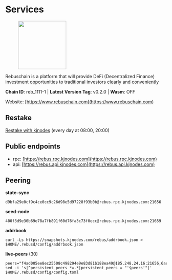 # Services

<figure><img src="https://raw.githubusercontent.com/kj89/testnet_manuals/main/pingpub/logos/rebus.png" width="150" alt=""><figcaption></figcaption></figure>

Rebuschain is a platform that will provide DeFi (Decentralized Finance)  investment opportunities to traditional investors clearly and conveniently

**Chain ID**: reb_1111-1 | **Latest Version Tag**: v0.2.0 | **Wasm**: OFF

Website: [https://www.rebuschain.com](https://www.rebuschain.com)

## Restake

[Restake with kjnodes](https://restake.app/rebus/rebusvaloper1vndzy8y55ylgpmmsc34uy8rm6kqlml6ffs9lrv) (every day at 08:00, 20:00)
## Public endpoints

* rpc: [https://rebus.rpc.kjnodes.com](https://rebus.rpc.kjnodes.com)
* api: [https://rebus.api.kjnodes.com](https://rebus.api.kjnodes.com)

## Peering

**state-sync**

```
d9bfa29e0cf9c4ce0cc9c26d98e5d97228f93b0b@rebus.rpc.kjnodes.com:21656
```

**seed-node**

```
400f3d9e30b69e78a7fb891f60d76fa3c73f0ecc@rebus.rpc.kjnodes.com:21659
```

**addrbook**
```
curl -Ls https://snapshots.kjnodes.com/rebus/addrbook.json > $HOME/.rebusd/config/addrbook.json
```

**live-peers** (30)
```
peers="f4ad005ee8ec25508c498294e9e83d81b188ea49@185.248.24.16:21656,6ac55af662061d3669d7c70961a8fd87ba2f2075@65.108.200.142:26696,5f29f14fe3dd7e1d86caa4d344e67ee81c32255f@65.109.37.228:26656,d9bfa29e0cf9c4ce0cc9c26d98e5d97228f93b0b@65.109.88.38:21656,170397e75ca2b0f4e9f3b1bb5d0d23f9b10f01c7@94.23.23.189:30544,6ad5dd14c578016cc7bc4d7c6d6f7f773bba39af@65.109.60.57:26656,b570827e4397512e077028ea7121d3e19eb25bab@85.10.200.221:26656,2f6b34ad97c4827dace87436f0299cf89fe0c056@136.243.95.80:46656,5a13200e67f6cb5385d9d8f8c68a7b5e62f8cd54@188.34.176.96:26656,1fe32d8f09b8715b1e626da17b3ecfe26623b371@176.9.22.117:27656,aa2feb704c0089b1a0f23011a9e7cd2c27a06134@65.21.200.6:29656,f467e286567f94c89d39a5bcea0e1d68951299f9@146.59.81.204:34456,6daeb8cfea285f561e167a0d94718b61e2cf7944@5.189.187.36:21656,b8c42fcb311b47cdb8285b5697f661fbba5bf1a5@51.68.157.129:26656,ea5e7a6b9a5c18c6455e7a8c583c129c5821a452@51.178.80.111:26656,49e084a4c77f168810608e20b530ee9d25ac69b7@209.126.8.176:26656,641b33b0e909630868133820605edf2b4ba4969a@65.109.49.109:26656,f546370843f92e2415524a7b18f9cd528e2fd706@65.109.55.186:26656,9d17d1c5b5d3b8c9e7ffab264b45b5dd979116f3@65.109.24.188:26656,f2483e5af4cb1fab55e4f6422627c0365f45b5dd@194.163.188.252:26656,3a3e7123b9ae814b8d8517b6635d21b9ae45bf25@195.3.222.148:26656,b1b08fe470551dca6d6631fb1bfabb814f6c1aec@54.37.129.164:54556,6d8c83cc702365363b829a14efdd414401da369b@23.88.69.167:27565,ab6a4ae2857ac05fa8f45b03871fa3945193fc61@46.4.81.204:35656,69e27ab9b46350654805df3ea8d9ac2f00af4e4c@38.242.244.85:26656,b1dcbb37514fbe215be54079e71aa39dac7fd0ae@64.5.123.203:26656,77ca73199cf0a73ab52fc216d8ab8f8756275fef@138.201.8.248:52656,b8613a7717b0ebaf2100c360cf13c92c4de33100@195.201.63.87:41666,ce38728ac38ebbb4a72d496d42f8e9030af441d7@162.19.137.25:26656,b8137c688096d1abcf56942d335d061f212e6629@62.212.65.138:34656"
sed -i 's|^persistent_peers *=.*|persistent_peers = "'$peers'"|' $HOME/.rebusd/config/config.toml
```

